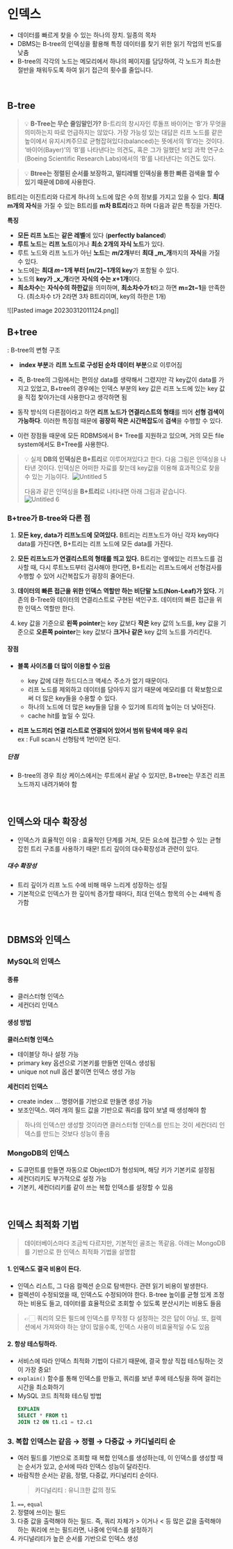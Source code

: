 
# 인덱스

- 데이터를 빠르게 찾을 수 있는 하나의 장치. 일종의 목차
- DBMS는 B-tree의 인덱싱을 활용해 특정 데이터를 찾기 위한 읽기 작업의 빈도를 낮춤
- B-tree의 각각의 노드는 메모리에서 하나의 페이지를 담당하여, 각 노드가 최소한 절반을 채워두도록 하여 읽기 접근의 횟수를 줄입니다.

<br>

## B-tree

> 💡 **B-Tree는 무슨 줄임말인가?**
> B-트리의 창시자인 루돌프 바이어는 ‘B’가 무엇을 의미하는지 따로 언급하지는 않았다. 가장 가능성 있는 대답은 리프 노드를 같은 높이에서 유지시켜주므로 균형잡혀있다(balanced)는 뜻에서의 ‘B’라는 것이다. ‘바이어(Bayer)’의 ‘B’를 나타낸다는 의견도, 혹은 그가 일했던 보잉 과학 연구소(Boeing Scientific Research Labs)에서의 ‘B’를 나타낸다는 의견도 있다.

> 💡 **Btree는 정렬된 순서를 보장하고, 멀티레벨 인덱싱을 통한 빠른 검색을 할 수 있기 때문에 DB에 사용한다.**

B트리는 이진트리와 다르게 하나의 노드에 많은 수의 정보를 가지고 있을 수 있다. **최대 m개의 자식**을 가질 수 있는 B트리를 **m차 B트리**라고 하며 다음과 같은 특징을 가진다.


**특징**
-   **모든 리프 노드**는 **같은 레벨**에 있다 (**perfectly balanced**)
-   **루트 노드**는 **리프 노드**이거나 **최소 2개의 자식 노드**가 있다.
-   루트 노드와 리프 노드가 아닌 **노드**는 **_m_/2개**부터 **최대 _m_개**까지의 **자식**을 가질 수 있다.
-   노드에는 **최대 _m_−1개 부터 [_m_/2]−1개의 key**가 포함될 수 있다.
-   노드의 **key가 _x_개**라면 **자식의 수는 _x_+1개**이다.
-   **최소차수**는 **자식수의 하한값**을 의미하며, **최소차수가 t**라고 하면 **m=2t−1**을 만족한다. (최소차수 t가 2라면 3차 B트리이며, key의 하한은 1개)


![[Pasted image 20230312011124.png]]


## **B+tree**
: B-tree의 변형 구조

-  **index 부분**과 **리프 노드로 구성된 순차 데이터 부분**으로 이루어짐
- 즉, B-tree의 그림에서는 편의상 data를 생략해서 그렸지만 각 key값이 data를 가지고 있었고, B+tree의 경우에는 인덱스 부분의 key 값은 리프 노드에 있는 key 값을 직접 찾아가는데 사용한다고 생각하면 됨

- 동작 방식의 다른점이라고 하면 **리프 노드가 연결리스트의 형태**를 띄어 **선형 검색이 가능하다**. 이러한 특징점 때문에 **굉장히 작은 시간복잡도**에 **검색**을 수행할 수 있다.

- 이런 장점들 때문에 모든 RDBMS에서 B+ Tree를 지원하고 있으며, 거의 모든 file system에서도 B+Tree를 사용한다.

> 💡 실제 **DB의 인덱싱은 B+트리**로 이루어져있다고 한다. 다음 그림은 인덱싱을 나타낸 것이다. 인덱싱은 어떠한 자료를 찾는데 key값을 이용해 효과적으로 찾을 수 있는 기능이다. 
> ![Untitled 5](https://user-images.githubusercontent.com/100582309/165692074-35ea7971-894e-49fd-88aa-ab9dbd3fb7b9.png)  
> 
> 다음과 같은 인덱싱을 **B+트리**로 나타내면 아래 그림과 같습니다.  
> ![Untitled 6](https://user-images.githubusercontent.com/100582309/165692057-b3f1e320-73a7-4a45-8b24-db2288328d77.png)


### B+tree가 B-tree와 다른 점

1.  **모든 key, data가 리프노드에 모여있다.**
    B트리는 리프노드가 아닌 각자 key마다 data를 가진다면, B+트리는 리프 노드에 모든 data를 가진다.

1.  **모든 리프노드가 연결리스트의 형태를 띄고 있다.**
    B트리는 옆에있는 리프노드를 검사할 때, 다시 루트노드부터 검사해야 한다면, B+트리는 리프노드에서 선형검사를 수행할 수 있어 시간복잡도가 굉장히 줄어든다.

3.  **데이터의 빠른 접근을 위한 인덱스 역할만 하는 비단말 노드(Non-Leaf)가 있다.**
    기존의 B-Tree와 데이터의 연결리스트로 구현된 색인구조. 데이터의 빠른 접근을 위한 인덱스 역할만 한다.
   
4.  key 값을 기준으로 **왼쪽 pointer**는 key 값보다 **작은** key 값의 노드를, key 값을 기준으로 **오른쪽 pointer**는 key 값보다 **크거나 같은** key 값의 노드를 가리킨다.


#### **장점**
-   **블록 사이즈를 더 많이 이용할 수 있음**
    - key 값에 대한 하드디스크 액세스 주소가 없기 때문이다.
    - 리프 노드를 제외하고 데이터를 담아두지 않기 때문에 메모리를 더 확보함으로써 더 많은 key들을 수용할 수 있다. 
    - 하나의 노드에 더 많은 key들을 담을 수 있기에 트리의 높이는 더 낮아진다.
    -  cache hit를 높일 수 있다.

-   **리프 노드끼리 연결 리스트로 연결되어 있어서 범위 탐색에 매우 유리**    
    ex : Full scan시 선형탐색 1번이면 된다.


##### 단점
-  B-tree의 경우 최상 케이스에서는 루트에서 끝날 수 있지만, B+tree는 무조건 리프 노드까지 내려가봐야 함

<br>

## 인덱스와 대수 확장성

- 인덱스가 효율적인 이유 : 효율적인 단계를 거쳐, 모든 요소에 접근할 수 있는 균형 잡힌 트리 구조를 사용하기 때문! 트리 깊이의 대수확장성과 관련이 있다.

##### 대수 확장성
- 트리 깊이가 리프 노드 수에 비해 매우 느리게 성장하는 성질
- 기본적으로 인덱스가 한 깊이씩 증가할 때마다, 최대 인덱스 항목의 수는 4배씩 증가함

<br>

## DBMS와 인덱스

### MySQL의 인덱스

#### **종류**
- 클러스터형 인덱스
- 세컨더리 인덱스

#### **생성 방법**

**클러스터형 인덱스**
- 테이블당 하나 설정 가능
- primary key 옵션으로 기본키를 만들면 인덱스 생성됨
- unique not null 옵션 붙이면 인덱스 생성 가능

**세컨더리 인덱스**
- create index ...  명령어를 기반으로 만들면 생성 가능
- 보조인덱스. 여러 개의 필드 값을 기반으로 쿼리를 많이 보낼 때 생성해야 함
> 하나의 인덱스만 생성할 것이라면 클러스터형 인덱스를 만드는 것이 세컨더리 인덱스를 만드는 것보다 성능이 좋음


### MongoDB의 인덱스

- 도큐먼트를 만들면 자동으로 ObjectID가 형성되며, 해당 키가 기본키로 설정됨
- 세컨더리키도 부가적으로 설정 가능
- 기본키, 세컨더리키를 같이 쓰는 복합 인덱스를 설정할 수 있음

<br>

## 인덱스 최적화 기법

> 데이터베이스마다 조금씩 다르지만, 기본적인 골조는 똑같음.
> 아래는 MongoDB를 기반으로 한 인덱스 최적화 기법을 설명함


#### 1. 인덱스도 결국 비용이 든다.
- 인덱스 리스트, 그 다음 컬렉션 순으로 탐색한다. 관련 읽기 비용이 발생한다.
- 컬렉션이 수정되었을 때, 인덱스도 수정되어야 한다. B-tree 높이를 균형 있게 조정하는 비용도 들고, 데이터를 효율적으로 조회할 수 있도록 분산시키는 비용도 들음
>👉🏻 쿼리의 모든 필드에 인덱스를 무작정 다 설정하는 것은 답이 아님. 또, 컬렉션에서 가져와야 하는 양이 많을수록, 인덱스 사용이 비효율적일 수도 있음



#### 2. 항상 테스팅하라.

- 서비스에 따라 인덱스 최적화 기법이 다르기 때문에, 결국 항상 직접 테스팅하는 것이 가장 중요!
- `explain()` 함수를 통해 인덱스를 만들고, 쿼리를 보낸 후에 테스팅을 하며 걸리는 시간을 최소화하기
- MySQL 코드 최적화 테스팅 방법
	```sql
	EXPLAIN
	SELECT * FROM t1
	JOIN t2 ON t1.c1 = t2.c1
	```


### 3. 복합 인덱스는 같음 → 정렬 → 다중값 → 카디널리티 순
- 여러 필드를 기반으로 조회할 때 복합 인덱스를 생성하는데, 이 인덱스를 생성할 때는 순서가 있고, 순서에 따라 인덱스 성능이 달라진다.
- 바람직한 순서는 같음, 정렬, 다중값, 카디널리티 순이다.
    > 카디널리티 : 유니크한 값의 정도

1. `==`, `equal`
2. 정렬에 쓰이는 필드
3. 다중 값을 출력해야 하는 필드. 즉, 쿼리 자체가 > 이거나 < 등 많은 값을 출력해야 하는 쿼리에 쓰는 필드라면, 나중에 인덱스를 설정하기
4. 카디널리티가 높은 순서를 기반으로 인덱스 생성